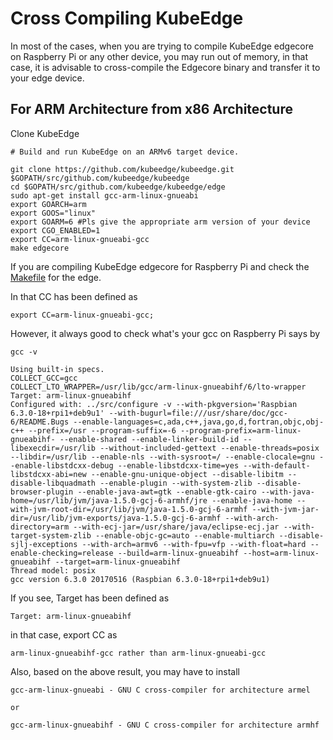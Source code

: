 # Cross Compiling KubeEdge

In most of the cases, when you are trying to compile KubeEdge edgecore on Raspberry Pi or any other device, you may run out of memory, in that case, it is advisable to cross-compile the Edgecore binary and transfer it to your edge device.

## For ARM Architecture from x86 Architecture 

Clone KubeEdge

```shell
# Build and run KubeEdge on an ARMv6 target device.

git clone https://github.com/kubeedge/kubeedge.git $GOPATH/src/github.com/kubeedge/kubeedge
cd $GOPATH/src/github.com/kubeedge/kubeedge/edge
sudo apt-get install gcc-arm-linux-gnueabi
export GOARCH=arm
export GOOS="linux"
export GOARM=6 #Pls give the appropriate arm version of your device 
export CGO_ENABLED=1
export CC=arm-linux-gnueabi-gcc
make edgecore
```

If you are compiling KubeEdge edgecore for Raspberry Pi and check the [Makefile](https://github.com/kubeedge/kubeedge/blob/master/edge/Makefile) for the edge.

In that CC has been defined as
```
export CC=arm-linux-gnueabi-gcc;
```

However, it always good to check what's your gcc on Raspberry Pi says by

```
gcc -v

Using built-in specs.
COLLECT_GCC=gcc
COLLECT_LTO_WRAPPER=/usr/lib/gcc/arm-linux-gnueabihf/6/lto-wrapper
Target: arm-linux-gnueabihf
Configured with: ../src/configure -v --with-pkgversion='Raspbian 6.3.0-18+rpi1+deb9u1' --with-bugurl=file:///usr/share/doc/gcc-6/README.Bugs --enable-languages=c,ada,c++,java,go,d,fortran,objc,obj-c++ --prefix=/usr --program-suffix=-6 --program-prefix=arm-linux-gnueabihf- --enable-shared --enable-linker-build-id --libexecdir=/usr/lib --without-included-gettext --enable-threads=posix --libdir=/usr/lib --enable-nls --with-sysroot=/ --enable-clocale=gnu --enable-libstdcxx-debug --enable-libstdcxx-time=yes --with-default-libstdcxx-abi=new --enable-gnu-unique-object --disable-libitm --disable-libquadmath --enable-plugin --with-system-zlib --disable-browser-plugin --enable-java-awt=gtk --enable-gtk-cairo --with-java-home=/usr/lib/jvm/java-1.5.0-gcj-6-armhf/jre --enable-java-home --with-jvm-root-dir=/usr/lib/jvm/java-1.5.0-gcj-6-armhf --with-jvm-jar-dir=/usr/lib/jvm-exports/java-1.5.0-gcj-6-armhf --with-arch-directory=arm --with-ecj-jar=/usr/share/java/eclipse-ecj.jar --with-target-system-zlib --enable-objc-gc=auto --enable-multiarch --disable-sjlj-exceptions --with-arch=armv6 --with-fpu=vfp --with-float=hard --enable-checking=release --build=arm-linux-gnueabihf --host=arm-linux-gnueabihf --target=arm-linux-gnueabihf
Thread model: posix
gcc version 6.3.0 20170516 (Raspbian 6.3.0-18+rpi1+deb9u1)
```

If you see, Target has been defined as 
```
Target: arm-linux-gnueabihf
```
in that case, export CC as 
```
arm-linux-gnueabihf-gcc rather than arm-linux-gnueabi-gcc
```

Also, based on the above result, you may have to install
```
gcc-arm-linux-gnueabi - GNU C cross-compiler for architecture armel

or

gcc-arm-linux-gnueabihf - GNU C cross-compiler for architecture armhf
```

